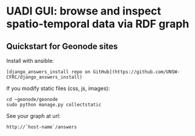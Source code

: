 # UADI GUI: browse and inspect spatio-temporal data via RDF graph

## Quickstart for Geonode sites

Install with ansible:

    [django_answers_install repo on GitHub](https://github.com/UNSW-CFRC/django_answers_install)

If you modify static files (css, js, images):

    cd ~geonode/geonode
    sudo python manage.py collectstatic

See your graph at url:

    http://`host-name`/answers